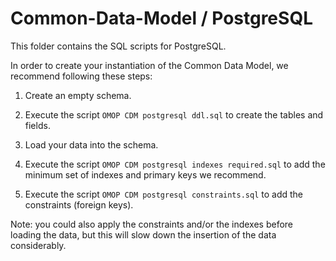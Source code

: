 Common-Data-Model / PostgreSQL
=================

This folder contains the SQL scripts for PostgreSQL. 

In order to create your instantiation of the Common Data Model, we recommend following these steps:

1. Create an empty schema.

2. Execute the script `OMOP CDM postgresql ddl.sql` to create the tables and fields.

3. Load your data into the schema.

4. Execute the script `OMOP CDM postgresql indexes required.sql` to add the minimum set of indexes and primary keys we recommend.

5. Execute the script `OMOP CDM postgresql constraints.sql` to add the constraints (foreign keys). 

Note: you could also apply the constraints and/or the indexes before loading the data, but this will slow down the insertion of the data considerably.
